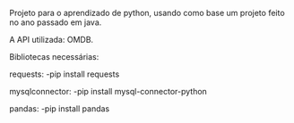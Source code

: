 Projeto para o aprendizado de python, usando como base um projeto feito no ano passado em java.

A API utilizada: OMDB.


Bibliotecas necessárias:

requests:
-pip install requests

mysqlconnector:
-pip install mysql-connector-python

pandas:
-pip install pandas
